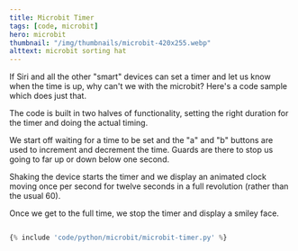 ```yaml
---
title: Microbit Timer
tags: [code, microbit]
hero: microbit
thumbnail: "/img/thumbnails/microbit-420x255.webp"
alttext: microbit sorting hat
---
```


If Siri and all the other "smart" devices can set a timer and let us know when the time is up, why can't we with the microbit? Here's a code sample which does just that.

The code is built in two halves of functionality, setting the right duration for the timer and doing the actual timing.

We start off waiting for a time to be set and the "a" and "b" buttons are used to increment and decrement the
time. Guards are there to stop us going to far up or down below one second.

Shaking the device starts the timer and we display an animated clock moving once per second for twelve seconds in a full revolution (rather than the usual 60).

Once we get to the full time, we stop the timer and display a smiley face.

```python

{% include 'code/python/microbit/microbit-timer.py' %}

```
